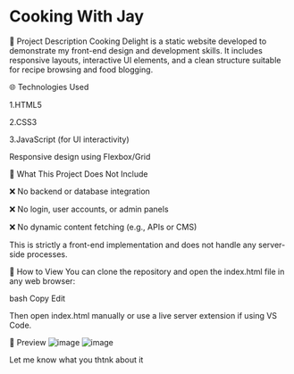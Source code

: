# Cooking With Jay
📌 Project Description
Cooking Delight is a static website developed to demonstrate my front-end design and development skills. It includes responsive layouts, interactive UI elements, and a clean structure suitable for recipe browsing and food blogging.


🌐 Technologies Used


1.HTML5

2.CSS3

3.JavaScript (for UI interactivity)


Responsive design using Flexbox/Grid


🚫 What This Project Does Not Include

❌ No backend or database integration

❌ No login, user accounts, or admin panels

❌ No dynamic content fetching (e.g., APIs or CMS)

This is strictly a front-end implementation and does not handle any server-side processes.

📂 How to View
You can clone the repository and open the index.html file in any web browser:

bash
Copy
Edit

Then open index.html manually or use a live server extension if using VS Code.

📸 Preview
![image](https://github.com/user-attachments/assets/37f3cdbe-cc79-41c5-957b-023e2e9b29b7)
![image](https://github.com/user-attachments/assets/af654e51-7552-47fb-b82d-09ebc54c83b7)





Let me know what you thtnk about it
